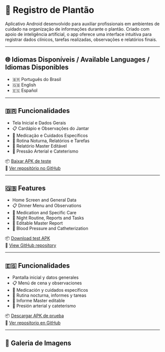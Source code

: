 # 🏥 Registro de Plantão

Aplicativo Android desenvolvido para auxiliar profissionais em ambientes de cuidado na organização de informações durante o plantão. Criado com apoio de inteligência artificial, o app oferece uma interface intuitiva para registrar dados clínicos, tarefas realizadas, observações e relatórios finais.

---

## 🌐 Idiomas Disponíveis / Available Languages / Idiomas Disponibles

- 🇧🇷 Português do Brasil
- 🇬🇧 English
- 🇪🇸 Español

---

## 🇧🇷 Funcionalidades

- Tela Inicial e Dados Gerais
- 📋 Cardápio e Observações do Jantar
- 💊 Medicação e Cuidados Específicos
- 🌙 Rotina Noturna, Relatórios e Tarefas
- 📘 Relatório Master Editável
- 💉 Pressão Arterial e Cateterismo

📦 [Baixar APK de teste](app-debug.apk)  
🔗 [Ver repositório no GitHub](https://github.com/thiagoplacido/registro-plantao)

---

## 🇬🇧 Features

- Home Screen and General Data
- 📋 Dinner Menu and Observations
- 💊 Medication and Specific Care
- 🌙 Night Routine, Reports and Tasks
- 📘 Editable Master Report
- 💉 Blood Pressure and Catheterization

📦 [Download test APK](app-debug.apk)  
🔗 [View GitHub repository](https://github.com/thiagoplacido/registro-plantao)

---

## 🇪🇸 Funcionalidades

- Pantalla inicial y datos generales
- 📋 Menú de cena y observaciones
- 💊 Medicación y cuidados específicos
- 🌙 Rutina nocturna, informes y tareas
- 📘 Informe Master editable
- 💉 Presión arterial y cateterismo

📦 [Descargar APK de prueba](app-debug.apk)  
🔗 [Ver repositorio en GitHub](https://github.com/thiagoplacido/registro-plantao)

---

## 📸 Galeria de Imagens

<div style="display: flex; flex-wrap: wrap; gap: 15px; justify-content: center;">
